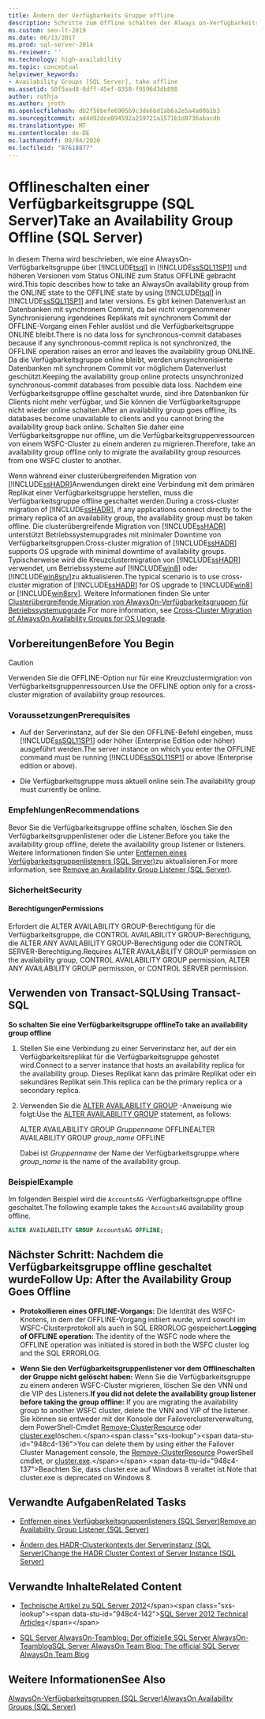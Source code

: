 ```yaml
---
title: Ändern der Verfügbarkeits Gruppe offline
description: Schritte zum Offline schalten der Always on-Verfügbarkeits Gruppe
ms.custom: seo-lt-2019
ms.date: 06/13/2017
ms.prod: sql-server-2014
ms.reviewer: ''
ms.technology: high-availability
ms.topic: conceptual
helpviewer_keywords:
- Availability Groups [SQL Server], take offline
ms.assetid: 50f5aad8-0dff-45ef-8350-f9596d3db898
author: rothja
ms.author: jroth
ms.openlocfilehash: db2f56befe6905b9c3de6bd1ab6a2e5a4a00b1b3
ms.sourcegitcommit: ad4d92dce894592a259721a1571b1d8736abacdb
ms.translationtype: MT
ms.contentlocale: de-DE
ms.lasthandoff: 08/04/2020
ms.locfileid: "87618877"
---
```

# <a name="take-an-availability-group-offline-sql-server"></a><span data-ttu-id="948c4-103">Offlineschalten einer Verfügbarkeitsgruppe (SQL Server)</span><span class="sxs-lookup"><span data-stu-id="948c4-103">Take an Availability Group Offline (SQL Server)</span></span>
  <span data-ttu-id="948c4-104">In diesem Thema wird beschrieben, wie eine AlwaysOn-Verfügbarkeitsgruppe über [!INCLUDE[tsql](../includes/tsql-md.md)] in [!INCLUDE[ssSQL11SP1](../includes/sssql11sp1-md.md)] und höheren Versionen vom Status ONLINE zum Status OFFLINE gebracht wird.</span><span class="sxs-lookup"><span data-stu-id="948c4-104">This topic describes how to take an AlwaysOn availability group from the ONLINE state to the OFFLINE state by using [!INCLUDE[tsql](../includes/tsql-md.md)] in [!INCLUDE[ssSQL11SP1](../includes/sssql11sp1-md.md)] and later versions.</span></span> <span data-ttu-id="948c4-105">Es gibt keinen Datenverlust an Datenbanken mit synchronem Commit, da bei nicht vorgenommener Synchronisierung irgendeines Replikats mit synchronem Commit der OFFLINE-Vorgang einen Fehler auslöst und die Verfügbarkeitsgruppe ONLINE bleibt.</span><span class="sxs-lookup"><span data-stu-id="948c4-105">There is no data loss for synchronous-commit databases because if any synchronous-commit replica is not synchronized, the OFFLINE operation raises an error and leaves the availability group ONLINE.</span></span> <span data-ttu-id="948c4-106">Da die Verfügbarkeitsgruppe online bleibt, werden unsynchronisierte Datenbanken mit synchronem Commit vor möglichem Datenverlust geschützt.</span><span class="sxs-lookup"><span data-stu-id="948c4-106">Keeping the availability group online protects unsynchronized synchronous-commit databases from possible data loss.</span></span> <span data-ttu-id="948c4-107">Nachdem eine Verfügbarkeitsgruppe offline geschaltet wurde, sind ihre Datenbanken für Clients nicht mehr verfügbar, und Sie können die Verfügbarkeitsgruppe nicht wieder online schalten.</span><span class="sxs-lookup"><span data-stu-id="948c4-107">After an availability group goes offline, its databases become unavailable to clients and you cannot bring the availability group back online.</span></span> <span data-ttu-id="948c4-108">Schalten Sie daher eine Verfügbarkeitsgruppe nur offline, um die Verfügbarkeitsgruppenressourcen von einem WSFC-Cluster zu einem anderen zu migrieren.</span><span class="sxs-lookup"><span data-stu-id="948c4-108">Therefore, take an availability group offline only to migrate the availability group resources from one WSFC cluster to another.</span></span>  
  
 <span data-ttu-id="948c4-109">Wenn während einer clusterübergreifenden Migration von [!INCLUDE[ssHADR](../includes/sshadr-md.md)]Anwendungen direkt eine Verbindung mit dem primären Replikat einer Verfügbarkeitsgruppe herstellen, muss die Verfügbarkeitsgruppe offline geschaltet werden.</span><span class="sxs-lookup"><span data-stu-id="948c4-109">During a cross-cluster migration of [!INCLUDE[ssHADR](../includes/sshadr-md.md)], if any applications connect directly to the primary replica of an availability group, the availability group must be taken offline.</span></span> <span data-ttu-id="948c4-110">Die clusterübergreifende Migration von [!INCLUDE[ssHADR](../includes/sshadr-md.md)] unterstützt Betriebssystemupgrades mit minimaler Downtime von Verfügbarkeitsgruppen.</span><span class="sxs-lookup"><span data-stu-id="948c4-110">Cross-cluster migration of [!INCLUDE[ssHADR](../includes/sshadr-md.md)] supports OS upgrade with minimal downtime of availability groups.</span></span> <span data-ttu-id="948c4-111">Typischerweise wird die Kreuzclustermigration von [!INCLUDE[ssHADR](../includes/sshadr-md.md)] verwendet, um Betriebssysteme auf [!INCLUDE[win8](../includes/win8-md.md)] oder [!INCLUDE[win8srv](../includes/win8srv-md.md)]zu aktualisieren.</span><span class="sxs-lookup"><span data-stu-id="948c4-111">The typical scenario is to use cross-cluster migration of [!INCLUDE[ssHADR](../includes/sshadr-md.md)] for OS upgrade to [!INCLUDE[win8](../includes/win8-md.md)] or [!INCLUDE[win8srv](../includes/win8srv-md.md)].</span></span> <span data-ttu-id="948c4-112">Weitere Informationen finden Sie unter [Clusterübergreifende Migration von AlwaysOn-Verfügbarkeitsgruppen für Betriebssystemupgrade](https://msdn.microsoft.com/library/jj873730.aspx).</span><span class="sxs-lookup"><span data-stu-id="948c4-112">For more information, see [Cross-Cluster Migration of AlwaysOn Availability Groups for OS Upgrade](https://msdn.microsoft.com/library/jj873730.aspx).</span></span>  
  

  
##  <a name="before-you-begin"></a><a name="BeforeYouBegin"></a> <span data-ttu-id="948c4-113">Vorbereitungen</span><span class="sxs-lookup"><span data-stu-id="948c4-113">Before You Begin</span></span>  
  
> [!CAUTION]  
>  <span data-ttu-id="948c4-114">Verwenden Sie die OFFLINE-Option nur für eine Kreuzclustermigration von Verfügbarkeitsgruppenressourcen.</span><span class="sxs-lookup"><span data-stu-id="948c4-114">Use the OFFLINE option only for a cross-cluster migration of availability group resources.</span></span>  
  
###  <a name="prerequisites"></a><a name="Prerequisites"></a> <span data-ttu-id="948c4-115">Voraussetzungen</span><span class="sxs-lookup"><span data-stu-id="948c4-115">Prerequisites</span></span>  
  
-   <span data-ttu-id="948c4-116">Auf der Serverinstanz, auf der Sie den OFFLINE-Befehl eingeben, muss [!INCLUDE[ssSQL11SP1](../includes/sssql11sp1-md.md)] oder höher (Enterprise Edition oder höher) ausgeführt werden.</span><span class="sxs-lookup"><span data-stu-id="948c4-116">The server instance on which you enter the OFFLINE command must be running [!INCLUDE[ssSQL11SP1](../includes/sssql11sp1-md.md)] or above (Enterprise edition or above).</span></span>  
  
-   <span data-ttu-id="948c4-117">Die Verfügbarkeitsgruppe muss aktuell online sein.</span><span class="sxs-lookup"><span data-stu-id="948c4-117">The availability group must currently be online.</span></span>  
  
###  <a name="recommendations"></a><a name="Recommendations"></a> <span data-ttu-id="948c4-118">Empfehlungen</span><span class="sxs-lookup"><span data-stu-id="948c4-118">Recommendations</span></span>  
 <span data-ttu-id="948c4-119">Bevor Sie die Verfügbarkeitsgruppe offline schalten, löschen Sie den Verfügbarkeitsgruppenlistener oder die Listener.</span><span class="sxs-lookup"><span data-stu-id="948c4-119">Before you take the availability group offline, delete the availability group listener or listeners.</span></span> <span data-ttu-id="948c4-120">Weitere Informationen finden Sie unter [Entfernen eines Verfügbarkeitsgruppenlisteners &#40;SQL Server&#41;](availability-groups/windows/remove-an-availability-group-listener-sql-server.md)zu aktualisieren.</span><span class="sxs-lookup"><span data-stu-id="948c4-120">For more information, see [Remove an Availability Group Listener &#40;SQL Server&#41;](availability-groups/windows/remove-an-availability-group-listener-sql-server.md).</span></span>  
  
###  <a name="security"></a><a name="Security"></a> <span data-ttu-id="948c4-121">Sicherheit</span><span class="sxs-lookup"><span data-stu-id="948c4-121">Security</span></span>  
  
####  <a name="permissions"></a><a name="Permissions"></a> <span data-ttu-id="948c4-122">Berechtigungen</span><span class="sxs-lookup"><span data-stu-id="948c4-122">Permissions</span></span>  
 <span data-ttu-id="948c4-123">Erfordert die ALTER AVAILABILITY GROUP-Berechtigung für die Verfügbarkeitsgruppe, die CONTROL AVAILABILITY GROUP-Berechtigung, die ALTER ANY AVAILABILITY GROUP-Berechtigung oder die CONTROL SERVER-Berechtigung.</span><span class="sxs-lookup"><span data-stu-id="948c4-123">Requires ALTER AVAILABILITY GROUP permission on the availability group, CONTROL AVAILABILITY GROUP permission, ALTER ANY AVAILABILITY GROUP permission, or CONTROL SERVER permission.</span></span>  
  
##  <a name="using-transact-sql"></a><a name="TsqlProcedure"></a> <span data-ttu-id="948c4-124">Verwenden von Transact-SQL</span><span class="sxs-lookup"><span data-stu-id="948c4-124">Using Transact-SQL</span></span>  
 <span data-ttu-id="948c4-125">**So schalten Sie eine Verfügbarkeitsgruppe offline**</span><span class="sxs-lookup"><span data-stu-id="948c4-125">**To take an availability group offline**</span></span>  
  
1.  <span data-ttu-id="948c4-126">Stellen Sie eine Verbindung zu einer Serverinstanz her, auf der ein Verfügbarkeitsreplikat für die Verfügbarkeitsgruppe gehostet wird.</span><span class="sxs-lookup"><span data-stu-id="948c4-126">Connect to a server instance that hosts an availability replica for the availability group.</span></span> <span data-ttu-id="948c4-127">Dieses Replikat kann das primäre Replikat oder ein sekundäres Replikat sein.</span><span class="sxs-lookup"><span data-stu-id="948c4-127">This replica can be the primary replica or a secondary replica.</span></span>  
  
2.  <span data-ttu-id="948c4-128">Verwenden Sie die [ALTER AVAILABILITY GROUP](/sql/t-sql/statements/alter-availability-group-transact-sql) -Anweisung wie folgt:</span><span class="sxs-lookup"><span data-stu-id="948c4-128">Use the [ALTER AVAILABILITY GROUP](/sql/t-sql/statements/alter-availability-group-transact-sql) statement, as follows:</span></span>  
  
     <span data-ttu-id="948c4-129">ALTER AVAILABILITY GROUP *Gruppenname* OFFLINE</span><span class="sxs-lookup"><span data-stu-id="948c4-129">ALTER AVAILABILITY GROUP *group_name* OFFLINE</span></span>  
  
     <span data-ttu-id="948c4-130">Dabei ist *Gruppenname* der Name der Verfügbarkeitsgruppe.</span><span class="sxs-lookup"><span data-stu-id="948c4-130">where *group_name* is the name of the availability group.</span></span>  
  
### <a name="example"></a><span data-ttu-id="948c4-131">Beispiel</span><span class="sxs-lookup"><span data-stu-id="948c4-131">Example</span></span>  
 <span data-ttu-id="948c4-132">Im folgenden Beispiel wird die `AccountsAG` -Verfügbarkeitsgruppe offline geschaltet.</span><span class="sxs-lookup"><span data-stu-id="948c4-132">The following example takes the `AccountsAG` availability group offline.</span></span>  
  
```sql
ALTER AVAILABILITY GROUP AccountsAG OFFLINE;  
```  
  
##  <a name="follow-up-after-the-availability-group-goes-offline"></a><a name="FollowUp"></a><span data-ttu-id="948c4-133">Nächster Schritt: Nachdem die Verfügbarkeitsgruppe offline geschaltet wurde</span><span class="sxs-lookup"><span data-stu-id="948c4-133">Follow Up: After the Availability Group Goes Offline</span></span>  
  
-   <span data-ttu-id="948c4-134">**Protokollieren eines OFFLINE-Vorgangs:**  Die Identität des WSFC-Knotens, in dem der OFFLINE-Vorgang initiiert wurde, wird sowohl im WSFC-Clusterprotokoll als auch in SQL ERRORLOG gespeichert.</span><span class="sxs-lookup"><span data-stu-id="948c4-134">**Logging of OFFLINE operation:**  The identity of the WSFC node where the OFFLINE operation was initiated is stored in both the WSFC cluster log and the SQL ERRORLOG.</span></span>  
  
-   <span data-ttu-id="948c4-135">**Wenn Sie den Verfügbarkeitsgruppenlistener vor dem Offlineschalten der Gruppe nicht gelöscht haben:**  Wenn Sie die Verfügbarkeitsgruppe zu einem anderen WSFC-Cluster migrieren, löschen Sie den VNN und die VIP des Listeners.</span><span class="sxs-lookup"><span data-stu-id="948c4-135">**If you did not delete the availability group listener before taking the group offline:**  If you are migrating the availability group to another WSFC cluster, delete the VNN and VIP of the listener.</span></span> <span data-ttu-id="948c4-136">Sie können sie entweder mit der Konsole der Failoverclusterverwaltung, dem PowerShell-Cmdlet [Remove-ClusterResource](https://technet.microsoft.com/library/ee461015\(WS.10\).aspx) oder [cluster.exe](https://technet.microsoft.com/library/ee461015\(WS.10\).aspx)löschen.</span><span class="sxs-lookup"><span data-stu-id="948c4-136">You can delete them by using either the Failover Cluster Management console, the [Remove-ClusterResource](https://technet.microsoft.com/library/ee461015\(WS.10\).aspx) PowerShell cmdlet, or [cluster.exe](https://technet.microsoft.com/library/ee461015\(WS.10\).aspx).</span></span> <span data-ttu-id="948c4-137">Beachten Sie, dass cluster.exe auf Windows 8 veraltet ist.</span><span class="sxs-lookup"><span data-stu-id="948c4-137">Note that cluster.exe is deprecated on Windows 8.</span></span>  
  
##  <a name="related-tasks"></a><a name="RelatedTasks"></a> <span data-ttu-id="948c4-138">Verwandte Aufgaben</span><span class="sxs-lookup"><span data-stu-id="948c4-138">Related Tasks</span></span>  
  
-   [<span data-ttu-id="948c4-139">Entfernen eines Verfügbarkeitsgruppenlisteners &#40;SQL Server&#41;</span><span class="sxs-lookup"><span data-stu-id="948c4-139">Remove an Availability Group Listener &#40;SQL Server&#41;</span></span>](availability-groups/windows/remove-an-availability-group-listener-sql-server.md)  
  
-   [<span data-ttu-id="948c4-140">Ändern des HADR-Clusterkontexts der Serverinstanz &#40;SQL Server&#41;</span><span class="sxs-lookup"><span data-stu-id="948c4-140">Change the HADR Cluster Context of Server Instance &#40;SQL Server&#41;</span></span>](availability-groups/windows/change-the-hadr-cluster-context-of-server-instance-sql-server.md)  
  
##  <a name="related-content"></a><a name="RelatedContent"></a> <span data-ttu-id="948c4-141">Verwandte Inhalte</span><span class="sxs-lookup"><span data-stu-id="948c4-141">Related Content</span></span>  
  
-   <span data-ttu-id="948c4-142">[Technische Artikel zu SQL Server 2012](https://msdn.microsoft.com/library/bb418445\(SQL.10\).aspx)</span><span class="sxs-lookup"><span data-stu-id="948c4-142">[SQL Server 2012 Technical Articles](https://msdn.microsoft.com/library/bb418445\(SQL.10\).aspx)</span></span>  
  
-   [<span data-ttu-id="948c4-143">SQL Server AlwaysOn-Teamblog: Der offizielle SQL Server AlwaysOn-Teamblog</span><span class="sxs-lookup"><span data-stu-id="948c4-143">SQL Server AlwaysOn Team Blog: The official SQL Server AlwaysOn Team Blog</span></span>](https://blogs.msdn.com/b/sqlalwayson/)  
  
## <a name="see-also"></a><span data-ttu-id="948c4-144">Weitere Informationen</span><span class="sxs-lookup"><span data-stu-id="948c4-144">See Also</span></span>  
 [<span data-ttu-id="948c4-145">AlwaysOn-Verfügbarkeitsgruppen &#40;SQL Server&#41;</span><span class="sxs-lookup"><span data-stu-id="948c4-145">AlwaysOn Availability Groups &#40;SQL Server&#41;</span></span>](availability-groups/windows/always-on-availability-groups-sql-server.md)  
